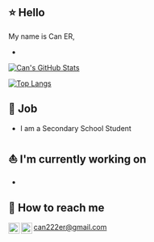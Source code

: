## ⭐ Hello

My name is Can ER,

-

[![Can's GitHub Stats](https://github-readme-stats.vercel.app/api?username=canbluebird&show_icons=true&count_private=true)](https://github.com/canbluebird)

[![Top Langs](https://github-readme-stats.vercel.app/api/top-langs/?username=canbluebird&layout=compact)](https://github.com/canbluebird)

## 🧪 Job

- I am a Secondary School Student

## ⛵ I'm currently working on
-

## 🐬 How to reach me
  <img align="left" alt="Can's Mail" width="22px" src="https://cdn.jsdelivr.net/npm/simple-icons@3.12.4/icons/gmail.svg">can222er@gmail.com</img>
<a href="https://github.com/canbluebird">
  <img align="left" alt="Can's Github" width="22px" src="https://cdn.jsdelivr.net/npm/simple-icons@v3/icons/github.svg"/>
</a>
<br/>
<br/>
